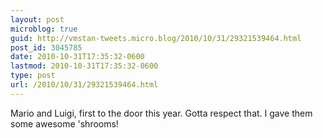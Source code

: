```yaml
---
layout: post
microblog: true
guid: http://vmstan-tweets.micro.blog/2010/10/31/29321539464.html
post_id: 3045785
date: 2010-10-31T17:35:32-0600
lastmod: 2010-10-31T17:35:32-0600
type: post
url: /2010/10/31/29321539464.html
---
```

Mario and Luigi, first to the door this year. Gotta respect that. I gave them some awesome 'shrooms!
